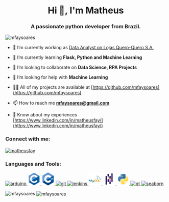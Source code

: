 <h1 align="center">Hi 👋, I'm Matheus</h1>
<h3 align="center">A passionate python developer from Brazil.</h3>

<p align="left"> <img src="https://komarev.com/ghpvc/?username=mfaysoares&label=Profile%20views&color=0e75b6&style=flat" alt="mfaysoares" /> </p>

- 🔭 I’m currently working as [Data Analyst on Lojas Quero-Quero S.A.](https://www.linkedin.com/company/lojas-quero-quero-s-a/mycompany/)

- 🌱 I’m currently learning **Flask, Python and Machine Learning**

- 👯 I’m looking to collaborate on **Data Science, RPA Projects**

- 🤝 I’m looking for help with **Machine Learning**

- 👨‍💻 All of my projects are available at [https://github.com/mfaysoares](https://github.com/mfaysoares)

- 📫 How to reach me **mfaysoares@gmail.com**

- 📄 Know about my experiences [https://www.linkedin.com/in/matheusfay/](https://www.linkedin.com/in/matheusfay/)

<h3 align="left">Connect with me:</h3>
<p align="left">
<a href="https://linkedin.com/in/matheusfay" target="blank"><img align="center" src="https://raw.githubusercontent.com/rahuldkjain/github-profile-readme-generator/master/src/images/icons/Social/linked-in-alt.svg" alt="matheusfay" height="30" width="40" /></a>
</p>

<h3 align="left">Languages and Tools:</h3>
<p align="left"> <a href="https://www.arduino.cc/" target="_blank" rel="noreferrer"> <img src="https://cdn.worldvectorlogo.com/logos/arduino-1.svg" alt="arduino" width="40" height="40"/> </a> <a href="https://www.cprogramming.com/" target="_blank" rel="noreferrer"> <img src="https://raw.githubusercontent.com/devicons/devicon/master/icons/c/c-original.svg" alt="c" width="40" height="40"/> </a> <a href="https://www.w3schools.com/cpp/" target="_blank" rel="noreferrer"> <img src="https://raw.githubusercontent.com/devicons/devicon/master/icons/cplusplus/cplusplus-original.svg" alt="cplusplus" width="40" height="40"/> </a> <a href="https://git-scm.com/" target="_blank" rel="noreferrer"> <img src="https://www.vectorlogo.zone/logos/git-scm/git-scm-icon.svg" alt="git" width="40" height="40"/> </a> <a href="https://www.jenkins.io" target="_blank" rel="noreferrer"> <img src="https://www.vectorlogo.zone/logos/jenkins/jenkins-icon.svg" alt="jenkins" width="40" height="40"/> </a> <a href="https://www.mysql.com/" target="_blank" rel="noreferrer"> <img src="https://raw.githubusercontent.com/devicons/devicon/master/icons/mysql/mysql-original-wordmark.svg" alt="mysql" width="40" height="40"/> </a> <a href="https://pandas.pydata.org/" target="_blank" rel="noreferrer"> <img src="https://raw.githubusercontent.com/devicons/devicon/2ae2a900d2f041da66e950e4d48052658d850630/icons/pandas/pandas-original.svg" alt="pandas" width="40" height="40"/> </a> <a href="https://www.python.org" target="_blank" rel="noreferrer"> <img src="https://raw.githubusercontent.com/devicons/devicon/master/icons/python/python-original.svg" alt="python" width="40" height="40"/> </a> <a href="https://www.qt.io/" target="_blank" rel="noreferrer"> <img src="https://upload.wikimedia.org/wikipedia/commons/0/0b/Qt_logo_2016.svg" alt="qt" width="40" height="40"/> </a> <a href="https://seaborn.pydata.org/" target="_blank" rel="noreferrer"> <img src="https://seaborn.pydata.org/_images/logo-mark-lightbg.svg" alt="seaborn" width="40" height="40"/> </a> </p>

<p><img align="left" src="https://github-readme-stats.vercel.app/api/top-langs?username=mfaysoares&show_icons=true&locale=en&layout=compact" alt="mfaysoares" /></p>

<p>&nbsp;<img align="center" src="https://github-readme-stats.vercel.app/api?username=mfaysoares&show_icons=true&locale=en" alt="mfaysoares" /></p>
